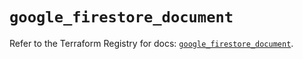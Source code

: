 # `google_firestore_document`

Refer to the Terraform Registry for docs: [`google_firestore_document`](https://registry.terraform.io/providers/hashicorp/google-beta/6.22.0/docs/resources/google_firestore_document).
